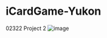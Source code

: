# iCardGame-Yukon
 02322 Project 2
![image](https://user-images.githubusercontent.com/91027357/161521560-65615fa6-0c11-4203-b761-b4c8c1d2c896.png)
